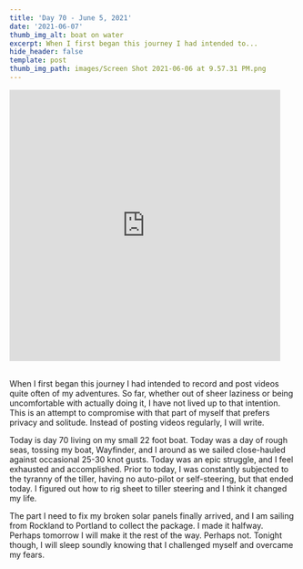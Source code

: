 ```yaml
---
title: 'Day 70 - June 5, 2021'
date: '2021-06-07'
thumb_img_alt: boat on water
excerpt: When I first began this journey I had intended to...
hide_header: false
template: post
thumb_img_path: images/Screen Shot 2021-06-06 at 9.57.31 PM.png
---
```

<iframe src="https://www.facebook.com/plugins/video.php?height=476&href=https%3A%2F%2Fwww.facebook.com%2FAnchorAdventures1%2Fvideos%2F174777647931418%2F&show_text=false&width=476&t=0" width="476" height="476" style="border:none;overflow:hidden" scrolling="no" frameborder="0" allowfullscreen="true" allow="autoplay; clipboard-write; encrypted-media; picture-in-picture; web-share" allowFullScreen="true"></iframe><br /><br />

When I first began this journey I had intended to record and post videos quite often of my adventures. So far, whether out of sheer laziness or being uncomfortable with actually doing it, I have not lived up to that intention. This is an attempt to compromise with that part of myself that prefers privacy and solitude. Instead of posting videos regularly, I will write.

Today is day 70 living on my small 22 foot boat. Today was a day of rough seas, tossing my boat, Wayfinder, and I around as we sailed close-hauled against occasional 25-30 knot gusts. Today was an epic struggle, and I feel exhausted and accomplished. Prior to today, I was constantly subjected to the tyranny of the tiller, having no auto-pilot or self-steering, but that ended today. I figured out how to rig sheet to tiller steering and I think it changed my life.

The part I need to fix my broken solar panels finally arrived, and I am sailing from Rockland to Portland to collect the package. I made it halfway. Perhaps tomorrow I will make it the rest of the way. Perhaps not. Tonight though, I will sleep soundly knowing that I challenged myself and overcame my fears.
